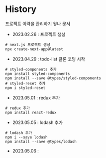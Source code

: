 # History

프로젝트 이력을 관리하기 윟나 문서

- 2023.02.26 : 프로젝트 생성
```shell
# next.js 프로젝트 생성
npx create-next-app@latest
```
- 2023.04.29 : todo-list 클론 코딩 시작
```shell
# styled-components 추가
npm install styled-components
npm install --save @types/styled-components
# styled-reset 추가
npm i styled-reset
```
- 2023.05.01 : redux 추가
```shell
# redux 추가
npm install react-redux
```
- 2023.05.05 : lodash 추가
```shell
# lodash 추가
npm i --save lodash
npm install --save @types/lodash
```
- 2023.05.06 : 
